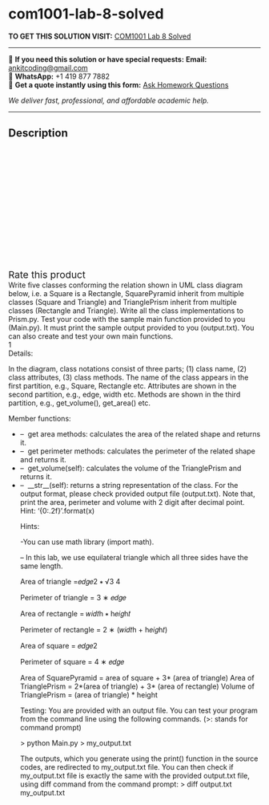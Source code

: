 # com1001-lab-8-solved
**TO GET THIS SOLUTION VISIT:** [COM1001 Lab 8 Solved](https://www.ankitcodinghub.com/product/com1001-lab-8-solved/)


---

📩 **If you need this solution or have special requests:** **Email:** ankitcoding@gmail.com  
📱 **WhatsApp:** +1 419 877 7882  
📄 **Get a quote instantly using this form:** [Ask Homework Questions](https://www.ankitcodinghub.com/services/ask-homework-questions/)

*We deliver fast, professional, and affordable academic help.*

---

<h2>Description</h2>



<div class="kk-star-ratings kksr-auto kksr-align-center kksr-valign-top" data-payload="{&quot;align&quot;:&quot;center&quot;,&quot;id&quot;:&quot;99933&quot;,&quot;slug&quot;:&quot;default&quot;,&quot;valign&quot;:&quot;top&quot;,&quot;ignore&quot;:&quot;&quot;,&quot;reference&quot;:&quot;auto&quot;,&quot;class&quot;:&quot;&quot;,&quot;count&quot;:&quot;0&quot;,&quot;legendonly&quot;:&quot;&quot;,&quot;readonly&quot;:&quot;&quot;,&quot;score&quot;:&quot;0&quot;,&quot;starsonly&quot;:&quot;&quot;,&quot;best&quot;:&quot;5&quot;,&quot;gap&quot;:&quot;4&quot;,&quot;greet&quot;:&quot;Rate this product&quot;,&quot;legend&quot;:&quot;0\/5 - (0 votes)&quot;,&quot;size&quot;:&quot;24&quot;,&quot;title&quot;:&quot;COM1001 Lab 8 Solved&quot;,&quot;width&quot;:&quot;0&quot;,&quot;_legend&quot;:&quot;{score}\/{best} - ({count} {votes})&quot;,&quot;font_factor&quot;:&quot;1.25&quot;}">

<div class="kksr-stars">

<div class="kksr-stars-inactive">
            <div class="kksr-star" data-star="1" style="padding-right: 4px">


<div class="kksr-icon" style="width: 24px; height: 24px;"></div>
        </div>
            <div class="kksr-star" data-star="2" style="padding-right: 4px">


<div class="kksr-icon" style="width: 24px; height: 24px;"></div>
        </div>
            <div class="kksr-star" data-star="3" style="padding-right: 4px">


<div class="kksr-icon" style="width: 24px; height: 24px;"></div>
        </div>
            <div class="kksr-star" data-star="4" style="padding-right: 4px">


<div class="kksr-icon" style="width: 24px; height: 24px;"></div>
        </div>
            <div class="kksr-star" data-star="5" style="padding-right: 4px">


<div class="kksr-icon" style="width: 24px; height: 24px;"></div>
        </div>
    </div>

<div class="kksr-stars-active" style="width: 0px;">
            <div class="kksr-star" style="padding-right: 4px">


<div class="kksr-icon" style="width: 24px; height: 24px;"></div>
        </div>
            <div class="kksr-star" style="padding-right: 4px">


<div class="kksr-icon" style="width: 24px; height: 24px;"></div>
        </div>
            <div class="kksr-star" style="padding-right: 4px">


<div class="kksr-icon" style="width: 24px; height: 24px;"></div>
        </div>
            <div class="kksr-star" style="padding-right: 4px">


<div class="kksr-icon" style="width: 24px; height: 24px;"></div>
        </div>
            <div class="kksr-star" style="padding-right: 4px">


<div class="kksr-icon" style="width: 24px; height: 24px;"></div>
        </div>
    </div>
</div>


<div class="kksr-legend" style="font-size: 19.2px;">
            <span class="kksr-muted">Rate this product</span>
    </div>
    </div>
<div class="page" title="Page 1">
<div class="layoutArea">
<div class="column">
Write five classes conforming the relation shown in UML class diagram below, i.e. a Square is a Rectangle, SquarePyramid inherit from multiple classes (Square and Triangle) and TrianglePrism inherit from multiple classes (Rectangle and Triangle). Write all the class implementations to Prism.py. Test your code with the sample main function provided to you (Main.py). It must print the sample output provided to you (output.txt). You can also create and test your own main functions.

</div>
</div>
<div class="layoutArea">
<div class="column">
1

</div>
</div>
</div>
<div class="page" title="Page 2">
<div class="layoutArea">
<div class="column">
Details:

In the diagram, class notations consist of three parts; (1) class name, (2) class attributes, (3) class methods. The name of the class appears in the first partition, e.g., Square, Rectangle etc. Attributes are shown in the second partition, e.g., edge, width etc. Methods are shown in the third partition, e.g., get_volume(), get_area() etc.

Member functions:

<ul>
<li>– &nbsp;get area methods: calculates the area of the related shape and returns it.</li>
<li>– &nbsp;get perimeter methods: calculates the perimeter of the related shape and returns it.</li>
<li>– &nbsp;get_volume(self): calculates the volume of the TrianglePrism and returns it.</li>
<li>– &nbsp;__str__(self): returns a string representation of the class. For the output format, please check
provided output file (output.txt). Note that, print the area, perimeter and volume with 2 digit after decimal point. Hint: ‘{0:.2f}’.format(x)

Hints:

-You can use math library (import math).

– In this lab, we use equilateral triangle which all three sides have the same length.

Area of triangle =𝑒𝑑𝑔𝑒2 ∗ √3 4

Perimeter of triangle = 3 ∗ 𝑒𝑑𝑔𝑒

Area of rectangle = 𝑤𝑖𝑑𝑡h ∗ h𝑒𝑖𝑔h𝑡

Perimeter of rectangle = 2 ∗ (𝑤𝑖𝑑𝑡h + h𝑒𝑖𝑔h𝑡)

Area of square = 𝑒𝑑𝑔𝑒2

Perimeter of square = 4 ∗ 𝑒𝑑𝑔𝑒

Area of SquarePyramid = area of square + 3* (area of triangle) Area of TrianglePrism = 2*(area of triangle) + 3* (area of rectangle) Volume of TrianglePrism = (area of triangle) * height

Testing: You are provided with an output file. You can test your program from the command line using the following commands. (&gt;: stands for command prompt)

&gt; python Main.py &gt; my_output.txt

The outputs, which you generate using the print() function in the source codes, are redirected to my_output.txt file. You can then check if my_output.txt file is exactly the same with the provided output.txt file, using diff command from the command prompt: &gt; diff output.txt my_output.txt
</li>
</ul>
</div>
</div>
</div>
